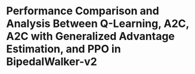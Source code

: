 # Performance Comparison and Analysis Between Q-Learning, A2C, A2C with Generalized Advantage Estimation, and PPO in BipedalWalker-v2
